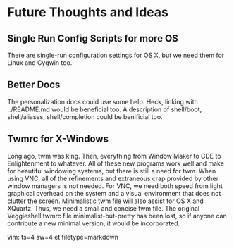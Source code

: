 # Future Thoughts and Ideas

## Single Run Config Scripts for more OS
There are single-run configuration settings for OS X, but we
need them for Linux and Cygwin too.

## Better Docs
The personalization docs could use some help.  Heck, linking with
../README.md would be beneficial too.  A description of
shell/boot, shell/aliases, shell/completion could be benificial
too.


## Twmrc for X-Windows
Long ago, twm was king. Then, everything from Window Maker to CDE to
Enlightenment to whatever.  All of these new programs work well and make for
beautiful windowing systems, but there is still a need for twm.  When using
VNC, all of the refinements and extraneous crap provided by other window
managers is not needed.  For VNC, we need both speed from light graphical
overhead on the system and a visual environment that does not clutter the
screen.  Minimalistic twm file will also assist for OS X and XQuartz.  Thus, we
need a small and concise twm file.  The original Veggieshell twmrc file
minimalist-but-pretty has been lost, so if anyone can contribute a new minimal
version, it would be incorporated. 




vim: ts=4 sw=4 et filetype=markdown
